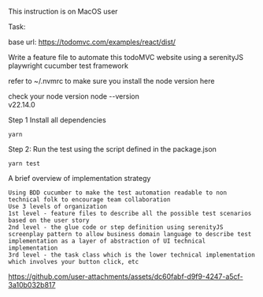 This instruction is on MacOS user

Task:

base url:  https://todomvc.com/examples/react/dist/

Write a feature file to automate this todoMVC website using a serenityJS playwright cucumber test framework 

refer to ~/.nvmrc to make sure you install the node version here

check your node version
node --version                                                 
v22.14.0

Step 1 Install all dependencies

```
yarn
```

Step 2: Run the test using the script defined in the package.json

```
yarn test
```

A brief overview of implementation strategy
```
Using BDD cucumber to make the test automation readable to non technical folk to encourage team collaboration
Use 3 levels of organization
1st level - feature files to describe all the possible test scenarios based on the user story
2nd level - the glue code or step definition using serenityJS screenplay pattern to allow business domain language to describe test implementation as a layer of abstraction of UI technical implementation
3rd level - the task class which is the lower technical implementation which involves your button click, etc
```

https://github.com/user-attachments/assets/dc60fabf-d9f9-4247-a5cf-3a10b032b817










